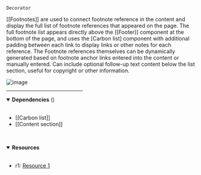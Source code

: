 `Decorator` <!-- category start --><!-- category end -->

[[Footnotes]] are used to connect footnote reference in the content and display the full list of footnote references that appeared on the page. The full footnote list appears directly above the [[Footer]] component at the bottom of the page, and uses the [Carbon list] component with additional padding between each link to display links or other notes for each reference. The Footnote references themselves can be dynamically generated based on footnote anchor links entered into the content or manually entered. Can include optional follow-up text content below the list section, useful for copyright or other information.

![image](https://user-images.githubusercontent.com/15643582/146784615-25285f47-013a-45d1-9016-925c267f3807.jpg)

<hr width="40%" />

<!-- toc start open="true" depthStart="3" depthEnd="5" -->

<!-- toc end -->

<details open="true">
  <summary><strong>Dependencies</strong> (<!-- dependencyCount start --><!-- dependencyCount end -->)</summary><br />

- [[Carbon list]]
- [[Content section]]

<br />
</details>

<!-- usedby start -->

<!-- usedby end -->

<!-- backlinks start -->

<!-- backlinks end -->

<a name="resources"></a>

<details open="true">
  <summary><strong>Resources</strong></summary><br />

- r1: [Resource 1](https://ibm.ent.box.com/folder/151933034619)
